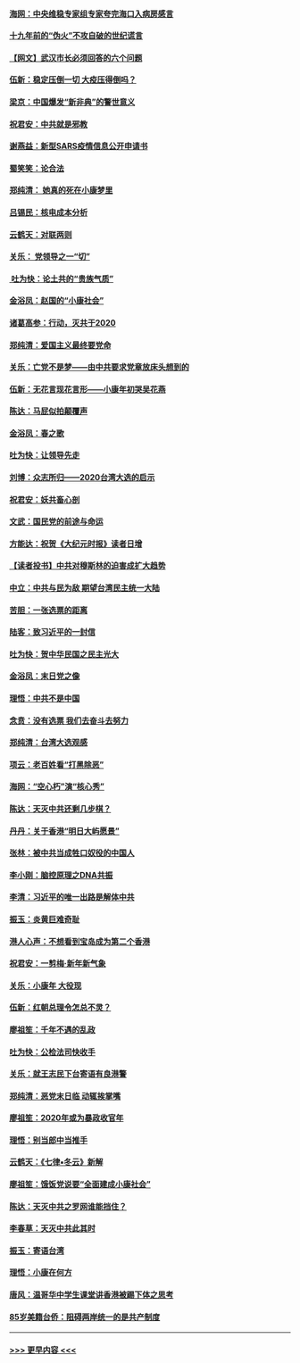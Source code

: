 #### [海网：中央维稳专家组专家夸完海口入病房感言](../pages/nsc993/n11815138.md?t=01232133) 
#### [十九年前的“伪火”不攻自破的世纪谎言](../pages/nsc993/n11813238.md?t=01232133) 
#### [【网文】武汉市长必须回答的六个问题](../pages/nsc993/n11813848.md?t=01232133) 
#### [伍新：稳定压倒一切 大疫压得倒吗？](../pages/nsc993/n11812634.md?t=01232133) 
#### [梁京：中国爆发“新非典”的警世意义](../pages/nsc993/n11812554.md?t=01232133) 
#### [祝君安：中共就是邪教](../pages/nsc993/n11812431.md?t=01232133) 
#### [谢燕益：新型SARS疫情信息公开申请书](../pages/nsc993/n11808840.md?t=01232133) 
#### [蜀笑笑：论合法](../pages/nsc993/n11808064.md?t=01232133) 
#### [郑纯清： 她真的死在小康梦里](../pages/nsc993/n11806623.md?t=01232133) 
#### [吕锡民：核电成本分析](../pages/nsc993/n11806284.md?t=01232133) 
#### [云鹤天：对联两则](../pages/nsc993/n11805957.md?t=01232133) 
#### [关乐： 党领导之一“切”](../pages/nsc993/n11804505.md?t=01232133) 
#### [ 吐为快：论土共的“贵族气质”](../pages/nsc993/n11804490.md?t=01232133) 
#### [金浴凤：赵国的“小康社会”](../pages/nsc993/n11804452.md?t=01232133) 
#### [诸葛高参：行动，灭共于2020](../pages/nsc993/n11804120.md?t=01232133) 
#### [郑纯清：爱国主义最终要党命](../pages/nsc993/n11802197.md?t=01232133) 
#### [关乐：亡党不是梦——由中共要求党章放床头想到的](../pages/nsc993/n11802156.md?t=01232133) 
#### [伍新：无花言现花言形——小康年初哭吴花燕](../pages/nsc993/n11800044.md?t=01232133) 
#### [陈达：马屁似拍颠覆声](../pages/nsc993/n11800010.md?t=01232133) 
#### [金浴凤：春之歌](../pages/nsc993/n11797687.md?t=01232133) 
#### [吐为快：让领导先走](../pages/nsc993/n11797512.md?t=01232133) 
#### [刘博：众志所归——2020台湾大选的启示](../pages/nsc993/n11796878.md?t=01232133) 
#### [祝君安：妖共畜心剖](../pages/nsc993/n11794273.md?t=01232133) 
#### [文武：国民党的前途与命运](../pages/nsc993/n11794198.md?t=01232133) 
#### [方能达：祝贺《大纪元时报》读者日增](../pages/nsc993/n11793807.md?t=01232133) 
#### [【读者投书】中共对穆斯林的迫害成扩大趋势](../pages/nsc993/n11791371.md?t=01232133) 
#### [中立：中共与民为敌 期望台湾民主统一大陆](../pages/nsc993/n11790392.md?t=01232133) 
#### [苦胆：一张选票的距离](../pages/nsc993/n11788914.md?t=01232133) 
#### [陆客：致习近平的一封信](../pages/nsc993/n11788867.md?t=01232133) 
#### [吐为快：贺中华民国之民主光大](../pages/nsc993/n11788618.md?t=01232133) 
#### [金浴凤：末日党之像](../pages/nsc993/n11787475.md?t=01232133) 
#### [理悟：中共不是中国](../pages/nsc993/n11787463.md?t=01232133) 
#### [念贲：没有选票  我们去奋斗去努力](../pages/nsc993/n11787398.md?t=01232133) 
#### [郑纯清：台湾大选观感](../pages/nsc993/n11786210.md?t=01232133) 
#### [项云：老百姓看“打黑除恶”](../pages/nsc993/n11785398.md?t=01232133) 
#### [海网：“空心朽”演“核心秀”](../pages/nsc993/n11783874.md?t=01232133) 
#### [陈达：天灭中共还剩几步棋？](../pages/nsc993/n11783719.md?t=01232133) 
#### [丹丹：关于香港“明日大屿愿景”](../pages/nsc993/n11783273.md?t=01232133) 
#### [张林：被中共当成牲口奴役的中国人](../pages/nsc993/n11782397.md?t=01232133) 
#### [李小刚：脑控原理之DNA共振](../pages/nsc993/n11780962.md?t=01232133) 
#### [李清：习近平的唯一出路是解体中共](../pages/nsc993/n11780866.md?t=01232133) 
#### [振玉：炎黄巨难奇耻](../pages/nsc993/n11779632.md?t=01232133) 
#### [港人心声：不想看到宝岛成为第二个香港](../pages/nsc993/n11778817.md?t=01232133) 
#### [祝君安：一剪梅‧新年新气象](../pages/nsc993/n11776340.md?t=01232133) 
#### [关乐：小康年 大役现](../pages/nsc993/n11774213.md?t=01232133) 
#### [伍新：红朝总理令怎总不灵？](../pages/nsc993/n11770813.md?t=01232133) 
#### [廖祖笙：千年不遇的乱政](../pages/nsc993/n11770373.md?t=01232133) 
#### [吐为快：公检法司快收手](../pages/nsc993/n11770359.md?t=01232133) 
#### [关乐：就王志民下台寄语有良港警](../pages/nsc993/n11769903.md?t=01232133) 
#### [郑纯清：恶党末日临 动辄挨掌嘴](../pages/nsc993/n11769356.md?t=01232133) 
#### [廖祖笙：2020年或为暴政收官年](../pages/nsc993/n11768216.md?t=01232133) 
#### [理悟：别当郎中当推手](../pages/nsc993/n11768243.md?t=01232133) 
#### [云鹤天：《七律▪冬云》新解](../pages/nsc993/n11768204.md?t=01232133) 
#### [廖祖笙：饿饭党说要“全面建成小康社会”](../pages/nsc993/n11767482.md?t=01232133) 
#### [陈达：天灭中共之罗网谁能挡住？](../pages/nsc993/n11767465.md?t=01232133) 
#### [李春草：天灭中共此其时](../pages/nsc993/n11767452.md?t=01232133) 
#### [振玉：寄语台湾](../pages/nsc993/n11767432.md?t=01232133) 
#### [理悟：小康在何方](../pages/nsc993/n11767394.md?t=01232133) 
#### [唐风：温哥华中学生课堂讲香港被踢下体之思考](../pages/nsc993/n11766848.md?t=01232133) 
#### [85岁美籍台侨：阻碍两岸统一的是共产制度](../pages/nsc993/n11765043.md?t=01232133) 

----
#### [ >>> 更早内容 <<< ](../indexes/nsc993-earlier.md)
